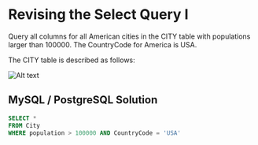 # Revising the Select Query I

Query all columns for all American cities in the CITY table with populations larger than 100000. The CountryCode for America is USA.

The CITY table is described as follows:

![Alt text](https://s3.amazonaws.com/hr-challenge-images/8137/1449729804-f21d187d0f-CITY.jpg)

## MySQL / PostgreSQL Solution
```sql
SELECT *
FROM City
WHERE population > 100000 AND CountryCode = 'USA'
```